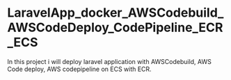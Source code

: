 # LaravelApp_docker_AWSCodebuild_AWSCodeDeploy_CodePipeline_ECR_ECS
In this project i will deploy laravel application with AWSCodebuild, AWS Code deploy, AWS codepipeline on ECS with ECR.
